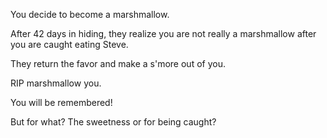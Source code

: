 You decide to become a marshmallow.

After 42 days in hiding, they realize you are not really a marshmallow after you are caught eating Steve.

They return the favor and make a s'more out of you.

RIP marshmallow you.

You will be remembered!

But for what? The sweetness or for being caught?